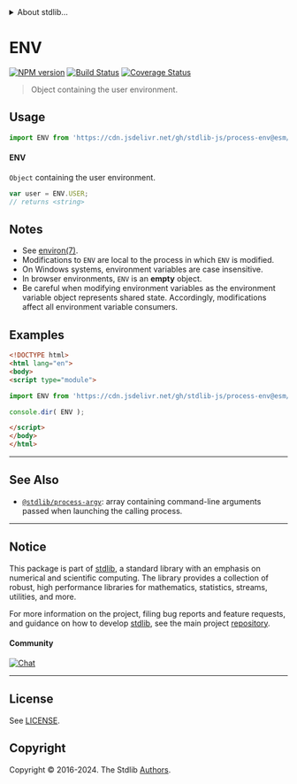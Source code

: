 <!--

@license Apache-2.0

Copyright (c) 2018 The Stdlib Authors.

Licensed under the Apache License, Version 2.0 (the "License");
you may not use this file except in compliance with the License.
You may obtain a copy of the License at

   http://www.apache.org/licenses/LICENSE-2.0

Unless required by applicable law or agreed to in writing, software
distributed under the License is distributed on an "AS IS" BASIS,
WITHOUT WARRANTIES OR CONDITIONS OF ANY KIND, either express or implied.
See the License for the specific language governing permissions and
limitations under the License.

-->


<details>
  <summary>
    About stdlib...
  </summary>
  <p>We believe in a future in which the web is a preferred environment for numerical computation. To help realize this future, we've built stdlib. stdlib is a standard library, with an emphasis on numerical and scientific computation, written in JavaScript (and C) for execution in browsers and in Node.js.</p>
  <p>The library is fully decomposable, being architected in such a way that you can swap out and mix and match APIs and functionality to cater to your exact preferences and use cases.</p>
  <p>When you use stdlib, you can be absolutely certain that you are using the most thorough, rigorous, well-written, studied, documented, tested, measured, and high-quality code out there.</p>
  <p>To join us in bringing numerical computing to the web, get started by checking us out on <a href="https://github.com/stdlib-js/stdlib">GitHub</a>, and please consider <a href="https://opencollective.com/stdlib">financially supporting stdlib</a>. We greatly appreciate your continued support!</p>
</details>

# ENV

[![NPM version][npm-image]][npm-url] [![Build Status][test-image]][test-url] [![Coverage Status][coverage-image]][coverage-url] <!-- [![dependencies][dependencies-image]][dependencies-url] -->

> Object containing the user environment.



<section class="usage">

## Usage

```javascript
import ENV from 'https://cdn.jsdelivr.net/gh/stdlib-js/process-env@esm/index.mjs';
```

#### ENV

`Object` containing the user environment.

```javascript
var user = ENV.USER;
// returns <string>
```

</section>

<!-- /.usage -->

<section class="notes">

## Notes

-   See [environ(7)][man-environ].
-   Modifications to `ENV` are local to the process in which `ENV` is modified.
-   On Windows systems, environment variables are case insensitive.
-   In browser environments, `ENV` is an **empty** object.
-   Be careful when modifying environment variables as the environment variable object represents shared state. Accordingly, modifications affect all environment variable consumers. 

</section>

<!-- /.notes -->

<section class="examples">

## Examples

<!-- eslint no-undef: "error" -->

```html
<!DOCTYPE html>
<html lang="en">
<body>
<script type="module">

import ENV from 'https://cdn.jsdelivr.net/gh/stdlib-js/process-env@esm/index.mjs';

console.dir( ENV );

</script>
</body>
</html>
```

</section>

<!-- /.examples -->

<!-- Section for related `stdlib` packages. Do not manually edit this section, as it is automatically populated. -->

<section class="related">

* * *

## See Also

-   <span class="package-name">[`@stdlib/process-argv`][@stdlib/process/argv]</span><span class="delimiter">: </span><span class="description">array containing command-line arguments passed when launching the calling process.</span>

</section>

<!-- /.related -->

<!-- Section for all links. Make sure to keep an empty line after the `section` element and another before the `/section` close. -->


<section class="main-repo" >

* * *

## Notice

This package is part of [stdlib][stdlib], a standard library with an emphasis on numerical and scientific computing. The library provides a collection of robust, high performance libraries for mathematics, statistics, streams, utilities, and more.

For more information on the project, filing bug reports and feature requests, and guidance on how to develop [stdlib][stdlib], see the main project [repository][stdlib].

#### Community

[![Chat][chat-image]][chat-url]

---

## License

See [LICENSE][stdlib-license].


## Copyright

Copyright &copy; 2016-2024. The Stdlib [Authors][stdlib-authors].

</section>

<!-- /.stdlib -->

<!-- Section for all links. Make sure to keep an empty line after the `section` element and another before the `/section` close. -->

<section class="links">

[npm-image]: http://img.shields.io/npm/v/@stdlib/process-env.svg
[npm-url]: https://npmjs.org/package/@stdlib/process-env

[test-image]: https://github.com/stdlib-js/process-env/actions/workflows/test.yml/badge.svg?branch=main
[test-url]: https://github.com/stdlib-js/process-env/actions/workflows/test.yml?query=branch:main

[coverage-image]: https://img.shields.io/codecov/c/github/stdlib-js/process-env/main.svg
[coverage-url]: https://codecov.io/github/stdlib-js/process-env?branch=main

<!--

[dependencies-image]: https://img.shields.io/david/stdlib-js/process-env.svg
[dependencies-url]: https://david-dm.org/stdlib-js/process-env/main

-->

[chat-image]: https://img.shields.io/gitter/room/stdlib-js/stdlib.svg
[chat-url]: https://app.gitter.im/#/room/#stdlib-js_stdlib:gitter.im

[stdlib]: https://github.com/stdlib-js/stdlib

[stdlib-authors]: https://github.com/stdlib-js/stdlib/graphs/contributors

[umd]: https://github.com/umdjs/umd
[es-module]: https://developer.mozilla.org/en-US/docs/Web/JavaScript/Guide/Modules

[deno-url]: https://github.com/stdlib-js/process-env/tree/deno
[deno-readme]: https://github.com/stdlib-js/process-env/blob/deno/README.md
[umd-url]: https://github.com/stdlib-js/process-env/tree/umd
[umd-readme]: https://github.com/stdlib-js/process-env/blob/umd/README.md
[esm-url]: https://github.com/stdlib-js/process-env/tree/esm
[esm-readme]: https://github.com/stdlib-js/process-env/blob/esm/README.md
[branches-url]: https://github.com/stdlib-js/process-env/blob/main/branches.md

[stdlib-license]: https://raw.githubusercontent.com/stdlib-js/process-env/main/LICENSE

[man-environ]: http://man7.org/linux/man-pages/man7/environ.7.html

<!-- <related-links> -->

[@stdlib/process/argv]: https://github.com/stdlib-js/process-argv/tree/esm

<!-- </related-links> -->

</section>

<!-- /.links -->
